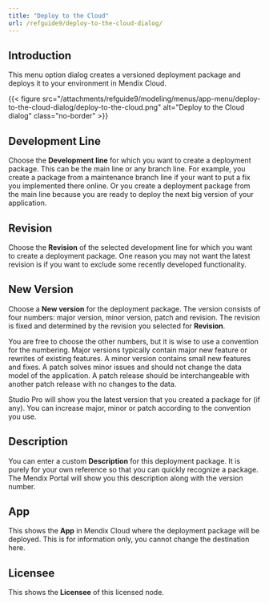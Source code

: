 ```yaml
---
title: "Deploy to the Cloud"
url: /refguide9/deploy-to-the-cloud-dialog/
---
```


## Introduction

This menu option dialog creates a versioned deployment package and deploys it to your environment in Mendix Cloud.

{{< figure src="/attachments/refguide9/modeling/menus/app-menu/deploy-to-the-cloud-dialog/deploy-to-the-cloud.png" alt="Deploy to the Cloud dialog" class="no-border" >}}

## Development Line

Choose the **Development line** for which you want to create a deployment package. This can be the main line or any branch line. For example, you create a package from a maintenance branch line if your want to put a fix you implemented there online. Or you create a deployment package from the main line because you are ready to deploy the next big version of your application.

## Revision

Choose the **Revision** of the selected development line for which you want to create a deployment package. One reason you may not want the latest revision is if you want to exclude some recently developed functionality.

## New Version

Choose a **New version** for the deployment package. The version consists of four numbers: major version, minor version, patch and revision. The revision is fixed and determined by the revision you selected for **Revision**.

You are free to choose the other numbers, but it is wise to use a convention for the numbering. Major versions typically contain major new feature or rewrites of existing features. A minor version contains small new features and fixes. A patch solves minor issues and should not change the data model of the application. A patch release should be interchangeable with another patch release with no changes to the data.

Studio Pro will show you the latest version that you created a package for (if any). You can increase major, minor or patch according to the convention you use.

## Description

You can enter a custom **Description** for this deployment package. It is purely for your own reference so that you can quickly recognize a package. The Mendix Portal will show you this description along with the version number.

## App

This shows the **App** in Mendix Cloud where the deployment package will be deployed. This is for information only, you cannot change the destination here.

## Licensee

This shows the **Licensee** of this licensed node.
